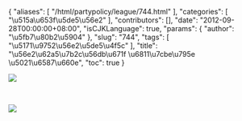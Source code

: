 {
    "aliases": [
        "/html/partypolicy/league/744.html"
    ],
    "categories": [
        "\u515a\u653f\u5de5\u56e2"
    ],
    "contributors": [],
    "date": "2012-09-28T00:00:00+08:00",
    "isCJKLanguage": true,
    "params": {
        "author": "\u5fb7\u80b2\u5904"
    },
    "slug": "744",
    "tags": [
        "\u5171\u9752\u56e2\u5de5\u4f5c"
    ],
    "title": "\u56e2\u62a5\u7b2c\u56db\u671f \u6811\u7cbe\u795e \u5021\u6587\u660e",
    "toc": true
}

![](https://cdn.tfls.online/mirror/full/7535f59a708b941cdbb0179520a5f14a94a27f05.jpg)




  




![](https://cdn.tfls.online/mirror/full/20e7e83af675b805b542ab3323d896f4319111f1.jpg)



